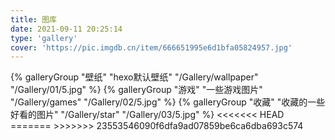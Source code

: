 ```yaml
---
title: 图库
date: 2021-09-11 20:25:14
type: 'gallery'
cover: 'https://pic.imgdb.cn/item/666651995e6d1bfa05824957.jpg'
---
```

<div class="gallery-group-main">
&#123% galleryGroup "壁纸" "hexo默认壁纸" "/Gallery/wallpaper" "/Gallery/01/5.jpg" %&#125
&#123% galleryGroup "游戏" "一些游戏图片" "/Gallery/games" "/Gallery/02/5.jpg" %&#125
&#123% galleryGroup "收藏" "收藏的一些好看的图片" "/Gallery/star" "/Gallery/03/5.jpg" %&#125
<<<<<<< HEAD
</div>
=======
</div>
>>>>>>> 23553546090f6dfa9ad07859be6ca6dba693c574
